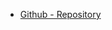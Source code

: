 - [Github - Repository]([page-first.md](https://github.com/a-graziano/trench_data_input)https://github.com/a-graziano/trench_data_input)
